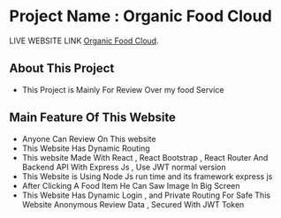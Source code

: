 # Project Name : Organic Food Cloud

LIVE WEBSITE LINK [Organic Food Cloud](https://food-cloud-c4e01.web.app/).

## About This Project
- This Project is Mainly For Review Over my food Service

## Main Feature Of This Website 
- Anyone Can Review On This website
- This Website Has Dynamic Routing 
- This website Made With React , React Bootstrap , React Router And Backend API With Express Js , Use JWT normal version 
- This Website is Using Node Js run time and its framework express js 
- After Clicking A Food Item He Can Saw Image In Big Screen
- This Website Has Dynamic Login , and Private Routing For Safe This Website Anonymous Review Data , Secured With JWT Token 